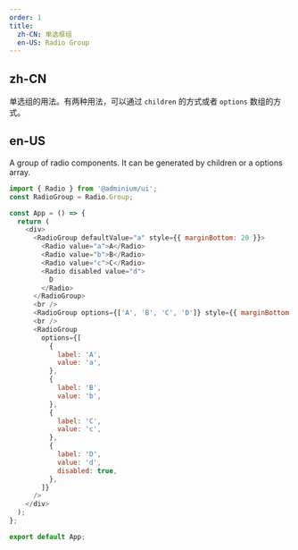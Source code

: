 ```yaml
---
order: 1
title:
  zh-CN: 单选框组
  en-US: Radio Group
---
```


## zh-CN

单选组的用法。有两种用法，可以通过 `children` 的方式或者 `options` 数组的方式。

## en-US

A group of radio components. It can be generated by children or a options array.

```js
import { Radio } from '@adminium/ui';
const RadioGroup = Radio.Group;

const App = () => {
  return (
    <div>
      <RadioGroup defaultValue="a" style={{ marginBottom: 20 }}>
        <Radio value="a">A</Radio>
        <Radio value="b">B</Radio>
        <Radio value="c">C</Radio>
        <Radio disabled value="d">
          D
        </Radio>
      </RadioGroup>
      <br />
      <RadioGroup options={['A', 'B', 'C', 'D']} style={{ marginBottom: 20 }} />
      <br />
      <RadioGroup
        options={[
          {
            label: 'A',
            value: 'a',
          },
          {
            label: 'B',
            value: 'b',
          },
          {
            label: 'C',
            value: 'c',
          },
          {
            label: 'D',
            value: 'd',
            disabled: true,
          },
        ]}
      />
    </div>
  );
};

export default App;
```
